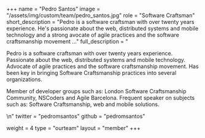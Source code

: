 +++
name = "Pedro Santos"
image = "/assets/img/custom/team/pedro_santos.jpg"
role = "Software Craftsman"
short_description = "Pedro is a software craftsman with over twenty years experience. He's passionate about the web, distributed systems and mobile technology and a strong avocate of agile practices and the software craftsmanship movement ..."
full_description = "<p>Pedro is a software craftsman with over twenty years experience. Passionate about the web, distributed systems and mobile technology. Advocate of agile practices and the software craftsmanship movement. Has been key in bringing Software Craftsmanship practices into several organizations.</p><p>Member of developer groups such as: London Software Craftsmanship Community, NSCoders and Agile Barcelona. Frequent speaker on subjects such as: Software Craftsmanship, web and mobile solutions.</p>\n"
twitter = "pedromsantos"
github = "pedromsantos"

weight = 4
type = "ourteam"
layout = "member"
+++
